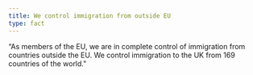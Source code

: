 ```yaml
---
title: We control immigration from outside EU
type: fact
---
```


“As members of the EU, we are in complete control of immigration from countries outside the EU. We control immigration to the UK from 169 countries of the world."
